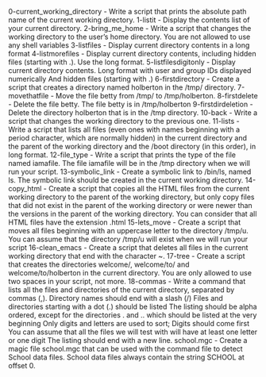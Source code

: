 0-current_working_directory - Write a script that prints the absolute 
path name of the current working directory. 1-listit - Display the 
contents list of your current directory. 2-bring_me_home - Write a 
script that changes the working directory to the user’s home directory. 
You are not allowed to use any shell variables 3-listfiles - Display 
current directory contents in a long format 4-listmorefiles - Display 
current directory contents, including hidden files (starting with .). 
Use the long format. 5-listfilesdigitonly - Display current directory 
contents. Long format with user and group IDs displayed numerically And 
hidden files (starting with .) 6-firstdirectory - Create a script that 
creates a directory named holberton in the /tmp/ directory. 
7-movethatfile - Move the file betty from /tmp/ to /tmp/holberton. 
8-firstdelete - Delete the file betty. The file betty is in 
/tmp/holberton 9-firstdirdeletion - Delete the directory holberton that 
is in the /tmp directory. 10-back - Write a script that changes the 
working directory to the previous one. 11-lists - Write a script that 
lists all files (even ones with names beginning with a period character, 
which are normally hidden) in the current directory and the parent of 
the working directory and the /boot directory (in this order), in long 
format. 12-file_type - Write a script that prints the type of the file 
named iamafile. The file iamafile will be in the /tmp directory when we 
will run your script. 13-symbolic_link - Create a symbolic link to 
/bin/ls, named ls. The symbolic link should be created in the current 
working directory. 14-copy_html - Create a script that copies all the 
HTML files from the current working directory to the parent of the 
working directory, but only copy files that did not exist in the parent 
of the working directory or were newer than the versions in the parent 
of the working directory. You can consider that all HTML files have the 
extension .html 15-lets_move - Create a script that moves all files 
beginning with an uppercase letter to the directory /tmp/u. You can 
assume that the directory /tmp/u will exist when we will run your script 
16-clean_emacs - Create a script that deletes all files in the current 
working directory that end with the character ~. 17-tree - Create a 
script that creates the directories welcome/, welcome/to/ and 
welcome/to/holberton in the current directory. You are only allowed to 
use two spaces in your script, not more. 18-commas - Write a command 
that lists all the files and directories of the current directory, 
separated by commas (,).
Directory names should end with a slash (/) Files and directories starting with a dot (.) should be listed The listing should be alpha ordered, except for the directories . and .. which should be listed at the very beginning Only digits and letters are used to sort; Digits should come first You can assume that all the files we will test with will have at least one letter or one digit The listing should end with a new line.
school.mgc - Create a magic file school.mgc that can be used with the command file to detect School data files. School data files always contain the string SCHOOL at offset 0.
